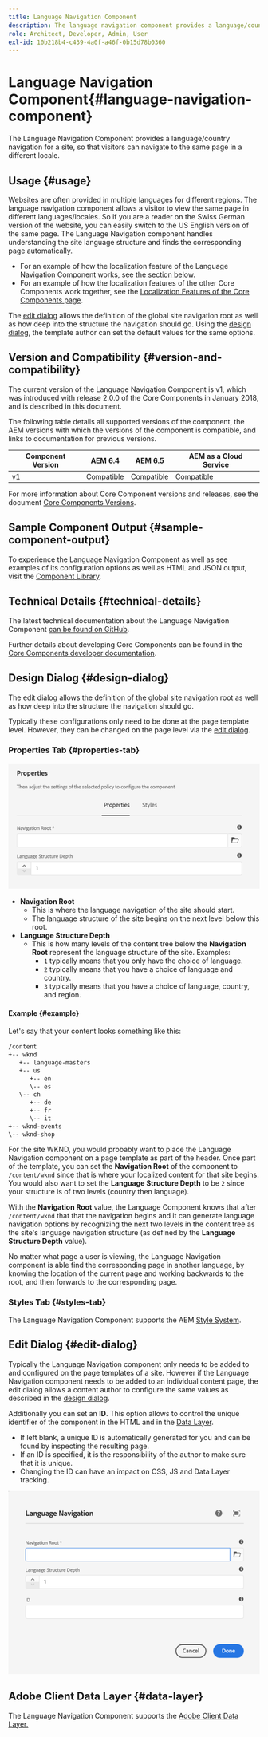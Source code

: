 ```yaml
---
title: Language Navigation Component
description: The language navigation component provides a language/country navigation for a site, so that visitors can navigate to the same page in a different locale.
role: Architect, Developer, Admin, User
exl-id: 10b218b4-c439-4a0f-a46f-0b15d78b0360
---
```

# Language Navigation Component{#language-navigation-component}

The Language Navigation Component provides a language/country navigation for a site, so that visitors can navigate to the same page in a different locale.

## Usage {#usage}

Websites are often provided in multiple languages for different regions. The language navigation component allows a visitor to view the same page in different languages/locales. So if you are a reader on the Swiss German version of the website, you can easily switch to the US English version of the same page. The Language Navigation component handles understanding the site language structure and finds the corresponding page automatically.

* For an example of how the localization feature of the Language Navigation Component works, see [the section below](#example).
* For an example of how the localization features of the other Core Components work together, see the [Localization Features of the Core Components page](/help/get-started/localization.md).

The [edit dialog](#edit-dialog) allows the definition of the global site navigation root as well as how deep into the structure the navigation should go. Using the [design dialog](#design-dialog), the template author can set the default values for the same options.

## Version and Compatibility {#version-and-compatibility}

The current version of the Language Navigation Component is v1, which was introduced with release 2.0.0 of the Core Components in January 2018, and is described in this document.

The following table details all supported versions of the component, the AEM versions with which the versions of the component is compatible, and links to documentation for previous versions.

|Component Version|AEM 6.4|AEM 6.5|AEM as a Cloud Service|
|--- |--- |--- |---|
|v1|Compatible|Compatible|Compatible|

For more information about Core Component versions and releases, see the document [Core Components Versions](/help/versions.md).

## Sample Component Output {#sample-component-output}

To experience the Language Navigation Component as well as see examples of its configuration options as well as HTML and JSON output, visit the [Component Library](https://adobe.com/go/aem_cmp_library_langnav).

## Technical Details {#technical-details}

The latest technical documentation about the Language Navigation Component [can be found on GitHub](https://adobe.com/go/aem_cmp_tech_langnav_v1).

Further details about developing Core Components can be found in the [Core Components developer documentation](/help/developing/overview.md).

## Design Dialog {#design-dialog}

The edit dialog allows the definition of the global site navigation root as well as how deep into the structure the navigation should go.

Typically these configurations only need to be done at the page template level. However, they can be changed on the page level via the [edit dialog](#edit-dialog).

### Properties Tab {#properties-tab}

![Language Navigation Component's design dialog](/help/assets/language-navigation-design.png)

* **Navigation Root**
  * This is where the language navigation of the site should start.
  * The language structure of the site begins on the next level below this root.
* **Language Structure Depth**
  * This is how many levels of the content tree below the **Navigation Root** represent the language structure of the site. Examples:
    * `1` typically means that you only have the choice of language.
    * `2` typically means that you have a choice of language and country.
    * `3` typically means that you have a choice of language, country, and region.

#### Example {#example}

Let's say that your content looks something like this:

```
/content
+-- wknd
   +-- language-masters
   +-- us
      +-- en
      \-- es
   \-- ch
      +-- de
      +-- fr
      \-- it
+-- wknd-events
\-- wknd-shop
```

For the site WKND, you would probably want to place the Language Navigation component on a page template as part of the header. Once part of the template, you can set the **Navigation Root** of the component to `/content/wknd` since that is where your localized content for that site begins. You would also want to set the **Language Structure Depth** to be `2` since your structure is of two levels (country then language).

With the **Navigation Root** value, the Language Component knows that after `/content/wknd` that that the navigation begins and it can generate language navigation options by recognizing the next two levels in the content tree as the site's language navigation structure (as defined by the **Language Structure Depth** value).

No matter what page a user is viewing, the Language Navigation component is able find the corresponding page in another language, by knowing the location of the current page and working backwards to the root, and then forwards to the corresponding page.

### Styles Tab {#styles-tab}

The Language Navigation Component supports the AEM [Style System](/help/get-started/authoring.md#component-styling).

## Edit Dialog {#edit-dialog}

Typically the Language Navigation component only needs to be added to and configured on the page templates of a site. However if the Language Navigation component needs to be added to an individual content page, the edit dialog allows a content author to configure the same values as described in the [design dialog](#design-dialog).

Additionally you can set an **ID**. This option allows to control the unique identifier of the component in the HTML and in the [Data Layer](/help/developing/data-layer/overview.md).

* If left blank, a unique ID is automatically generated for you and can be found by inspecting the resulting page.
* If an ID is specified, it is the responsibility of the author to make sure that it is unique.
* Changing the ID can have an impact on CSS, JS and Data Layer tracking.

![Language Navigation Component's edit dialog](/help/assets/language-navigation-edit.png)

## Adobe Client Data Layer {#data-layer}

The Language Navigation Component supports the [Adobe Client Data Layer.](/help/developing/data-layer/overview.md)
